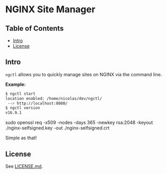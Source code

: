# NGINX Site Manager 

## Table of Contents

- [Intro](#intro)
- [License](#license)


## Intro

`ngctl` allows you to quickly manage sites on NGINX via the command line.

**Example:**
```sh
$ ngctl start
location enabled: /home/nicolas/dev/ngctl/
 --> http://localhost:8080/
$ ngctl version
v16.9.1
```

sudo openssl req -x509 -nodes -days 365 -newkey rsa:2048 -keyout ./nginx-selfsigned.key -out ./nginx-selfsigned.crt

Simple as that!

## License

See [LICENSE.md](./LICENSE.md).
